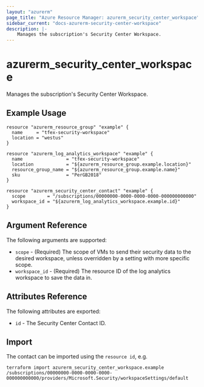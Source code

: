 ```yaml
---
layout: "azurerm"
page_title: "Azure Resource Manager: azurerm_security_center_workspace"
sidebar_current: "docs-azurerm-security-center-workspace"
description: |-
    Manages the subscription's Security Center Workspace.
---
```


# azurerm_security_center_workspace

Manages the subscription's Security Center Workspace.



## Example Usage

```hcl
resource "azurerm_resource_group" "example" {
  name     = "tfex-security-workspace"
  location = "westus"
}

resource "azurerm_log_analytics_workspace" "example" {
  name                = "tfex-security-workspace"
  location            = "${azurerm_resource_group.example.location}"
  resource_group_name = "${azurerm_resource_group.example.name}"
  sku                 = "PerGB2018"
}

resource "azurerm_security_center_contact" "example" {
  scope        = "/subscriptions/00000000-0000-0000-0000-000000000000"
  workspace_id = "${azurerm_log_analytics_workspace.example.id}"
}
```

## Argument Reference

The following arguments are supported:

* `scope` - (Required) The scope of VMs to send their security data to the desired workspace, unless overridden by a setting with more specific scope.
* `workspace_id` - (Required) The resource ID of the log analytics workspace to save the data in.

## Attributes Reference

The following attributes are exported:

* `id` - The Security Center Contact ID.

## Import

The contact can be imported using the `resource id`, e.g.

```shell
terraform import azurerm_security_center_workspace.example /subscriptions/00000000-0000-0000-0000-000000000000/providers/Microsoft.Security/workspaceSettings/default
```
